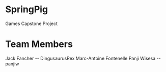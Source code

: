 # SpringPig
Games Capstone Project

# Team Members
Jack Fancher -- DingusaurusRex
Marc-Antoine Fontenelle
Panji Wisesa -- panjiw